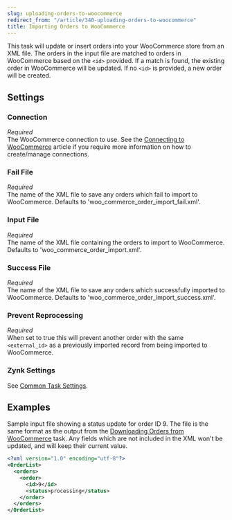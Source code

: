 ```yaml
---
slug: uploading-orders-to-woocommerce
redirect_from: "/article/340-uploading-orders-to-woocommerce"
title: Importing Orders to WooCommerce
---
```

This task will update or insert orders into your WooCommerce store from an XML file. The orders in the input file are matched to orders in WooCommerce based on the `<id>` provided. If a match is found, the existing order in WooCommerce will be updated. If no `<id>` is provided, a new order will be created.

## Settings
### Connection
_Required_  
The WooCommerce connection to use. See the [Connecting to WooCommerce](connecting-to-woocommerce) article if you require more information on how to create/manage connections.

### Fail File
_Required_  
The name of the XML file to save any orders which fail to import to WooCommerce. Defaults to 'woo_commerce_order_import_fail.xml'.

### Input File
_Required_  
The name of the XML file containing the orders to import to WooCommerce. Defaults to 'woo_commerce_order_import.xml'.

### Success File
_Required_  
The name of the XML file to save any orders which successfully imported to WooCommerce. Defaults to 'woo_commerce_order_import_success.xml'.

### Prevent Reprocessing
_Required_  
When set to true this will prevent another order with the same `<external_id>` as a previously imported record from being imported to WooCommerce.

### Zynk Settings
See [Common Task Settings](common-task-settings).

## Examples
Sample input file showing a status update for order ID 9. The file is the same format as the output from the [Downloading Orders from WooCommerce](downloading-orders-from-woocommerce) task. Any fields which are not included in the XML won't be updated, and will keep their current value.
```xml
<?xml version="1.0" encoding="utf-8"?>
<OrderList>
  <orders>
    <order>
      <id>9</id>
      <status>processing</status>
    </order>
  </orders>
</OrderList>
```